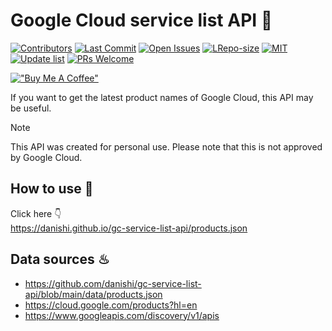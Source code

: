 # Google Cloud service list API 📖

[![Contributors](https://img.shields.io/github/contributors/danishi/gc-service-list-api)](https://github.com/danishi/gc-service-list-api/contributors)
[![Last Commit](https://img.shields.io/github/last-commit/danishi/gc-service-list-api)](https://github.com/danishi/gc-service-list-api/last-commit)
[![Open Issues](https://img.shields.io/github/issues-raw/danishi/gc-service-list-api)](https://github.com/danishi/gc-service-list-api/issues)
[![LRepo-size](https://img.shields.io/github/repo-size/danishi/gc-service-list-api)](https://github.com/danishi/gc-service-list-api/repo-size)
[![MIT](https://img.shields.io/github/license/danishi/gc-service-list-api)](https://github.com/danishi/gc-service-list-api/blob/master/LICENSE)
[![Update list](https://github.com/danishi/gc-service-list-api/actions/workflows/update_list.yml/badge.svg?branch=main)](https://github.com/danishi/gc-service-list-api/actions/workflows/update_list.yml)
[![PRs Welcome](https://img.shields.io/badge/PRs-welcome-brightgreen.svg?style=flat-square)](https://makeapullrequest.com)

[!["Buy Me A Coffee"](https://www.buymeacoffee.com/assets/img/custom_images/orange_img.png)](https://www.buymeacoffee.com/danishi)

If you want to get the latest product names of Google Cloud, this API may be useful.

> [!NOTE]
> This API was created for personal use.
> Please note that this is not approved by Google Cloud.

## How to use 🤔

Click here 👇  
https://danishi.github.io/gc-service-list-api/products.json

## Data sources ♨
- https://github.com/danishi/gc-service-list-api/blob/main/data/products.json
- https://cloud.google.com/products?hl=en
- https://www.googleapis.com/discovery/v1/apis
